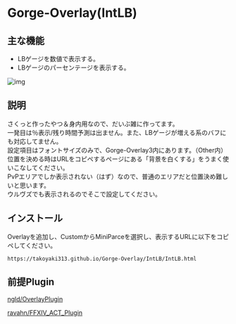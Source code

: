 # Gorge-Overlay(IntLB)

## 主な機能
- LBゲージを数値で表示する。
- LBゲージのパーセンテージを表示する。

![img](https://user-images.githubusercontent.com/40759792/164219108-1036e5b2-f1e7-4256-851c-0063be80f841.png)
## 説明
さくっと作ったやつ＆身内用なので、だいぶ雑に作ってます。  
一発目は％表示/残り時間予測は出ません。また、LBゲージが増える系のバフにも対応してません。   
設定項目はフォントサイズのみで、Gorge-Overlay3内にあります。（Other内）  
位置を決める時はURLをコピペするページにある「背景を白くする」をうまく使いこなしてください。  
PvPエリアでしか表示されない（はず）なので、普通のエリアだと位置決め難しいと思います。  
ウルヴズでも表示されるのでそこで設定してください。  
## インストール
Overlayを追加し、CustomからMiniParceを選択し、表示するURLに以下をコピペしてください。
```
https://takoyaki313.github.io/Gorge-Overlay/IntLB/IntLB.html
```
## 前提Plugin
[ngld/OverlayPlugin](https://github.com/ngld/OverlayPlugin)

[ravahn/FFXIV_ACT_Plugin](https://github.com/ravahn/FFXIV_ACT_Plugin)
